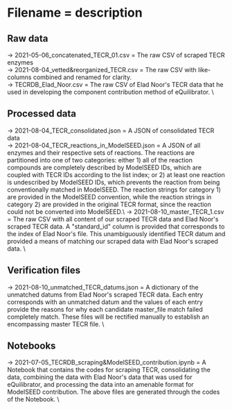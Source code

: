 # Filename = description

## Raw data
-> 2021-05-06_concatenated_TECR_01.csv = The raw CSV of scraped TECR enzymes \
-> 2021-08-04_vetted&reorganized_TECR.csv = The raw CSV with like-columns combined and renamed for clarity. \
-> TECRDB_Elad_Noor.csv = The raw CSV of Elad Noor's TECR data that he used in developing the component contribution method of eQuilibrator. \

## Processed data
-> 2021-08-04_TECR_consolidated.json = A JSON of consolidated TECR data \
-> 2021-08-04_TECR_reactions_in_ModelSEED.json = A JSON of all enzymes and their respective sets of reactions. The reactions are partitioned into one of two categories: either 1) all of the reaction compounds are completely described by ModelSEED IDs, which are coupled with TECR IDs according to the list index; or 2) at least one reaction is undescribed by ModelSEED IDs, which prevents the reaction from being conventionally matched in ModelSEED. The reaction strings for category 1) are provided in the ModelSEED convention, while the reaction strings in category 2) are provided in the original TECR format, since the reaction could not be converted into ModelSEED.\ 
-> 2021-08-10_master_TECR_1.csv = The raw CSV with all content of our scraped TECR data and Elad Noor's scraped TECR data. A "standard_id" column is provided that corresponds to the index of Elad Noor's file. This unambiguously identified TECR datum and provided a means of matching our scraped data with Elad Noor's scraped data. \

## Verification files
-> 2021-08-10_unmatched_TECR_datums.json = A dictionary of the unmatched datums from Elad Noor's scraped TECR data. Each entry corresponds with an unmatched datum and the values of each entry provide the reasons for why each candidate master_file match failed completely match. These files will be rectified manually to establish an encompassing master TECR file. \


## Notebooks
-> 2021-07-05_TECRDB_scraping&ModelSEED_contribution.ipynb = A Notebook that contains the codes for scraping TECR, consolidating the data, combining the data with Elad Noor's data that was used for eQuilibrator, and processing the data into an amenable format for ModelSEED contribution. The above files are generated through the codes of the Notebook. \
